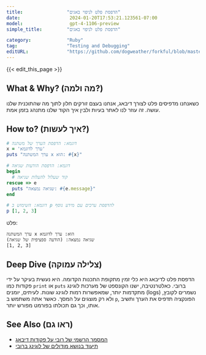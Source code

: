 ```yaml
---
title:                "הדפסת פלט לניפוי באגים"
date:                  2024-01-20T17:53:21.123561-07:00
model:                 gpt-4-1106-preview
simple_title:         "הדפסת פלט לניפוי באגים"

category:             "Ruby"
tag:                  "Testing and Debugging"
editURL:              "https://github.com/dogweather/forkful/blob/master/content/he/ruby/printing-debug-output.md"
---
```


{{< edit_this_page >}}

## What & Why? (מה ולמה?)
כשאנחנו מדפיסים פלט לצורך דיבאג, אנחנו בעצם זורקים חלון לתוך מה שהתוכנית שלנו עושה. זה עוזר לנו לאתר בעיות ולבין איך הקוד שלנו מתנהג בזמן אמת. 

## How to? (איך לעשות?)
```Ruby
# דוגמא: הדפסת הערך של משתנה
x = 'ערך לדוגמא'
puts "ערך המשתנה x הוא: #{x}"

# דוגמא: הדפסת הודעות שגיאה
begin
  # קוד שעלול להעלות שגיאה
rescue => e
  puts "שגיאה נמצאה: #{e.message}"
end

# דוגמא: השימוש ב p להדפסת ערכים עם מידע נוסף
p [1, 2, 3]
```
פלט:
```
ערך המשתנה x הוא: ערך לדוגמא
שגיאה נמצאה: (הודעה ספציפית של שגיאה)
[1, 2, 3]
```

## Deep Dive (צלילה עמוקה)
הדפסת פלט לדיבאג היא כלי זמין מתקופת התכנות הקדומה. היא נעשית בעיקר על ידי פקודות כמו `print` או `puts` ברובי. כאלטרנטיבה, ישנו הקונספט של מערכות לוגינג מתקדמות יותר, שמאפשרות רמות לוגינג שונות. לעיתים, יומנים (logs) נשמרים לקובץ, ולא רק מוצגים על המסך. כאשר אתה משתמש ב `p`, הפונקציה תדפיס את הערך ותשיב אותו, וכך גם תכולתו בפורמט מפורש יותר.

## See Also (ראו גם)
- [המסמך הרשמי של רובי על פקודות דיבאג](https://ruby-doc.org/core-3.1.0/Kernel.html#method-i-puts)
- [תיעוד בנושא מודולים של לוגינג ברובי](https://ruby-doc.org/stdlib-3.1.0/libdoc/logger/rdoc/Logger.html)
